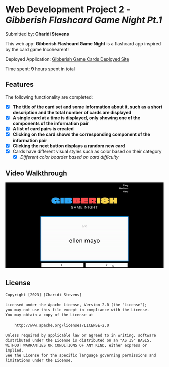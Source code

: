 # Web Development Project 2 - *Gibberish Flashcard Game Night Pt.1*

Submitted by: **Charidi Stevens**

This web app: **Gibberish Flashcard Game Night** is a flashcard app inspired by the card game Incohearent!

Deployed Application: [Gibberish Game Cards Deployed Site](https://gibberishgamecards.netlify.app/)

Time spent: **9** hours spent in total

## Features

The following functionality are completed:

- [X] **The title of the card set and some information about it, such as a short description and the total number of cards are displayed**
- [X] **A single card at a time is displayed, only showing one of the components of the information pair**
- [X] **A list of card pairs is created**
- [X] **Clicking on the card shows the corresponding component of the information pair**
- [X] **Clicking the next button displays a random new card**
- [X] Cards have different visual styles such as color based on their category
  - [X] *Different color boarder based on card difficulty*

## Video Walkthrough

<img src="ezgif.com-video-to-gif (4).gif" width='700px' alt='Video Walkthrough'>


## License

    Copyright [2023] [Charidi Stevens]

    Licensed under the Apache License, Version 2.0 (the "License");
    you may not use this file except in compliance with the License.
    You may obtain a copy of the License at

        http://www.apache.org/licenses/LICENSE-2.0

    Unless required by applicable law or agreed to in writing, software
    distributed under the License is distributed on an "AS IS" BASIS,
    WITHOUT WARRANTIES OR CONDITIONS OF ANY KIND, either express or implied.
    See the License for the specific language governing permissions and
    limitations under the License.
